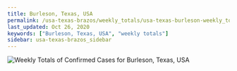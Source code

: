 ```yaml
---
title: Burleson, Texas, USA
permalink: /usa-texas-brazos/weekly_totals/usa-texas-burleson-weekly_totals.html
last_updated: Oct 26, 2020
keywords: ["Burleson, Texas, USA", "weekly totals"]
sidebar: usa-texas-brazos_sidebar
---
```


![Weekly Totals of Confirmed Cases for Burleson, Texas, USA](/covid_tracker/images/graphs/usa-texas-burleson-weekly_totals_graph.png)
